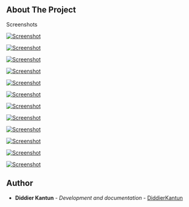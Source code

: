 <!-- ABOUT THE PROJECT -->
## About The Project

Screenshots

[![Screenshot](https://github.com/DiddierKQ/flutter_multipage_activity/blob/master/assets/screenshots/Capture1.JPG)](https://github.com/DiddierKQ/flutter_multipage_activity/blob/master/assets/screenshots/Capture1.JPG)

[![Screenshot](https://github.com/DiddierKQ/flutter_multipage_activity/blob/master/assets/screenshots/Capture2.JPG)](https://github.com/DiddierKQ/flutter_multipage_activity/blob/master/assets/screenshots/Capture2.JPG)

[![Screenshot](https://github.com/DiddierKQ/flutter_multipage_activity/blob/master/assets/screenshots/Capture3.JPG)](https://github.com/DiddierKQ/flutter_multipage_activity/blob/master/assets/screenshots/Capture3.JPG)

[![Screenshot](https://github.com/DiddierKQ/flutter_multipage_activity/blob/master/assets/screenshots/Capture4.JPG)](https://github.com/DiddierKQ/flutter_multipage_activity/blob/master/assets/screenshots/Capture4.JPG)

[![Screenshot](https://github.com/DiddierKQ/flutter_multipage_activity/blob/master/assets/screenshots/Capture5.JPG)](https://github.com/DiddierKQ/flutter_multipage_activity/blob/master/assets/screenshots/Capture5.JPG)

[![Screenshot](https://github.com/DiddierKQ/flutter_multipage_activity/blob/master/assets/screenshots/Capture6.JPG)](https://github.com/DiddierKQ/flutter_multipage_activity/blob/master/assets/screenshots/Capture6.JPG)

[![Screenshot](https://github.com/DiddierKQ/flutter_multipage_activity/blob/master/assets/screenshots/Capture7.JPG)](https://github.com/DiddierKQ/flutter_multipage_activity/blob/master/assets/screenshots/Capture7.JPG)

[![Screenshot](https://github.com/DiddierKQ/flutter_multipage_activity/blob/master/assets/screenshots/Capture8.JPG)](https://github.com/DiddierKQ/flutter_multipage_activity/blob/master/assets/screenshots/Capture8.JPG)

[![Screenshot](https://github.com/DiddierKQ/flutter_multipage_activity/blob/master/assets/screenshots/Capture9.JPG)](https://github.com/DiddierKQ/flutter_multipage_activity/blob/master/assets/screenshots/Capture9.JPG)

[![Screenshot](https://github.com/DiddierKQ/flutter_multipage_activity/blob/master/assets/screenshots/Capture10.JPG)](https://github.com/DiddierKQ/flutter_multipage_activity/blob/master/assets/screenshots/Capture10.JPG)

[![Screenshot](https://github.com/DiddierKQ/flutter_multipage_activity/blob/master/assets/screenshots/Capture11.JPG)](https://github.com/DiddierKQ/flutter_multipage_activity/blob/master/assets/screenshots/Capture11.JPG)

[![Screenshot](https://github.com/DiddierKQ/flutter_multipage_activity/blob/master/assets/screenshots/Capture12.JPG)](https://github.com/DiddierKQ/flutter_multipage_activity/blob/master/assets/screenshots/Capture12.JPG)

<!-- AUTHOR -->
## Author

* **Diddier Kantun** - *Development and documentation* - [DiddierKantun](https://github.com/DiddierKQ)
